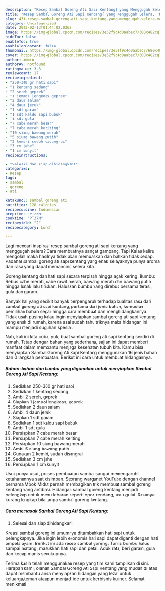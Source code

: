 ```yaml
---
description: "Resep Sambal Goreng Ati Sapi Kentang{ yang Menggugah Selera,  Menu Buat lebaran"
title: "Resep Sambal Goreng Ati Sapi Kentang{ yang Menggugah Selera,  Menu Buat lebaran"
slug: 433-resep-sambal-goreng-ati-sapi-kentang-yang-menggugah-selera-menu-buat-lebaran
category: Uncategorized
date: 2023-02-13T01:44:02.036Z
image: https://img-global.cpcdn.com/recipes/3e52f9c4d0aabec7/680x482cq70/sambal-goreng-ati-sapi-kentang-foto-resep-utama.jpg
hideToc: false
enableToc: true
enableTocContent: false
thumbnail: https://img-global.cpcdn.com/recipes/3e52f9c4d0aabec7/680x482cq70/sambal-goreng-ati-sapi-kentang-foto-resep-utama.jpg
cover: https://img-global.cpcdn.com/recipes/3e52f9c4d0aabec7/680x482cq70/sambal-goreng-ati-sapi-kentang-foto-resep-utama.jpg
author: Admin
authorAv: notfound
ratingvalue: 3.3
reviewcount: 17
recipeingredient:
- "250-300 gr hati sapi"
- "1 kentang sedang"
- "2 sereh geprek"
- "1 jempol lengkoas geprek"
- "2 daun salam"
- "4 daun jeruk"
- "1 sdt garam"
- "1 sdt kaldu sapi bubuk"
- "1 sdt gula"
- "7 cabe merah besar"
- "7 cabe merah keriting"
- "10 siung bawang merah"
- "5 siung bawang putih"
- "2 kemiri sudah disangrai"
- "3 cm jahe"
- "1 cm kunyit"
recipeinstructions:

- "Selesai dan siap dihidangkan!"
categories:
- Resep
tags:
- sambal
- goreng
- ati

katakunci: sambal goreng ati 
nutrition: 128 calories
recipecuisine: Indonesian
preptime: "PT25M"
cooktime: "PT37M"
recipeyield: "2"
recipecategory: Lunch

---
```



Lagi mencari inspirasi resep sambal goreng ati sapi kentang yang menggugah selera? Cara membuatnya sangat gampang. Tapi Kalau keliru mengolah maka hasilnya tidak akan memuaskan dan bahkan tidak sedap. Padahal sambal goreng ati sapi kentang yang enak selayaknya punya aroma dan rasa yang dapat memancing selera kita.


Goreng kentang dan hati sapi secara terpisah hingga agak kering. Bumbu: Rebus cabe merah, cabe rawit merah, bawang merah dan bawang putih hingga lunak lalu tiriskan. Haluskan bumbu yang direbus bersama terasi, gula dan garam.

Banyak hal yang sedikit banyak berpengaruh terhadap kualitas rasa dari sambal goreng ati sapi kentang, pertama dari jenis bahan, kemudian pemilihan bahan segar hingga cara membuat dan menghidangkannya. Tidak usah pusing kalau ingin menyiapkan sambal goreng ati sapi kentang yang enak di rumah, karena asal sudah tahu triknya maka hidangan ini mampu menjadi suguhan spesial.


Nah, kali ini kita coba, yuk, buat sambal goreng ati sapi kentang sendiri di rumah. Tetap dengan bahan yang sederhana, sajian ini dapat memberi manfaat dalam membantu menjaga kesehatan tubuh kita. Kamu bisa menyiapkan Sambal Goreng Ati Sapi Kentang menggunakan 16 jenis bahan dan 0 langkah pembuatan. Berikut ini cara untuk membuat hidangannya.

<!--inarticleads1-->

##### Bahan-bahan dan bumbu yang digunakan untuk menyiapkan Sambal Goreng Ati Sapi Kentang:

1. Sediakan 250-300 gr hati sapi
1. Sediakan 1 kentang sedang
1. Ambil 2 sereh, geprek
1. Siapkan 1 jempol lengkoas, geprek
1. Sediakan 2 daun salam
1. Ambil 4 daun jeruk
1. Siapkan 1 sdt garam
1. Sediakan 1 sdt kaldu sapi bubuk
1. Ambil 1 sdt gula
1. Persiapkan 7 cabe merah besar
1. Persiapkan 7 cabe merah keriting
1. Persiapkan 10 siung bawang merah
1. Ambil 5 siung bawang putih
1. Gunakan 2 kemiri, sudah disangrai
1. Sediakan 3 cm jahe
1. Persiapkan 1 cm kunyit


Usut punya usut, proses pembuatan sambal sangat memengaruhi ketahanannya saat disimpan. Seorang warganet YouTube dengan channel bernama Mbok Midut pernah membagikan trik membuat sambal goreng kentang yang antibasi. Hidangan sambal goreng kentang menjadi pelengkap untuk menu lebaran seperti opor, rendang, atau gulai. Rasanya kurang lengkap bila tanpa sambal goreng kentang. 

<!--inarticleads2-->

##### Cara memasak Sambal Goreng Ati Sapi Kentang:


1. Selesai dan siap dihidangkan!

Kreasi sambal goreng ini umumnya ditambahkan hati sapi untuk pelengkapnya. Jika ingin lebih ekonomis hati sapi dapat diganti dengan hati ampela ayam. Berikut ini ada resep sambal goreng. Tumis bumbu halus sampai matang, masukkan hati sapi dan petai. Aduk rata, beri garam, gula dan kecap manis secukupnya. 

Terima kasih telah menggunakan resep yang tim kami tampilkan di sini. Harapan kami, olahan Sambal Goreng Ati Sapi Kentang yang mudah di atas dapat membantu anda menyiapkan hidangan yang lezat untuk keluarga/teman ataupun menjadi ide untuk berbisnis kuliner. Selamat menikmati
